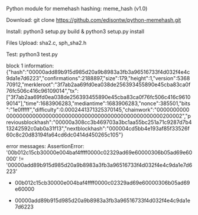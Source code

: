 Python module for memehash hashing: meme_hash (v1.0)

Download: git clone https://github.com/edisontw/python-memehash.git

Install: python3 setup.py build & python3 setup.py install

Files Upload: sha2.c, sph_sha2.h

Test: python3 test.py

block 1 information:
{"hash":"00000add89b915d985d20a9b8983a3fb3a96516733f4d032f4e4c9da1e7d6223","confirmations":2188897,"size":179,"height":1,"version":536870912,"merkleroot":"3f7ab2aa69fd0ea038de256393455890e45cba83ca0f76fc506c416c96109014","tx":["3f7ab2aa69fd0ea038de256393455890e45cba83ca0f76fc506c416c96109014"],"time":1683906283,"mediantime":1683906283,"nonce":385501,"bits":"1e0fffff","difficulty":0.0002441371325370145,"chainwork":"0000000000000000000000000000000000000000000000000000000000200002","previousblockhash":"00000a308cc3b469703a3bc1aa55bc251a71c9287d7b413242592c0ab0a31f13","nextblockhash":"000004cd5bb4e193af85f33526f60c8c20d83194fa64cd6dc0414d450265c105"}

error messages:
AssertionError: '00b012c15cb30000e004baf4ffff0000c02329ad69e60000306b05ad69e60000' != '00000add89b915d985d20a9b8983a3fb3a96516733f4d032f4e4c9da1e7d6223'
- 00b012c15cb30000e004baf4ffff0000c02329ad69e60000306b05ad69e60000
+ 00000add89b915d985d20a9b8983a3fb3a96516733f4d032f4e4c9da1e7d6223
